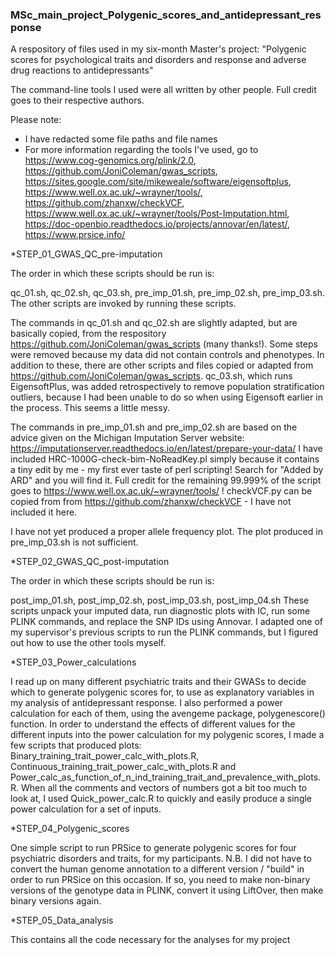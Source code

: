 ### MSc_main_project_Polygenic_scores_and_antidepressant_response
A respository of files used in my six-month Master's project: "Polygenic scores for psychological traits and disorders and response and adverse drug reactions to antidepressants"

The command-line tools I used were all written by other people. Full credit goes to their respective authors.

Please note:
- I have redacted some file paths and file names
- For more information regarding the tools I've used, go to https://www.cog-genomics.org/plink/2.0, https://github.com/JoniColeman/gwas_scripts, https://sites.google.com/site/mikeweale/software/eigensoftplus, https://www.well.ox.ac.uk/~wrayner/tools/, https://github.com/zhanxw/checkVCF, https://www.well.ox.ac.uk/~wrayner/tools/Post-Imputation.html, https://doc-openbio.readthedocs.io/projects/annovar/en/latest/, https://www.prsice.info/


*STEP_01_GWAS_QC_pre-imputation

The order in which these scripts should be run is:

qc_01.sh, qc_02.sh, qc_03.sh, pre_imp_01.sh, pre_imp_02.sh, pre_imp_03.sh. The other scripts are invoked by running these scripts.

The commands in qc_01.sh and qc_02.sh are slightly adapted, but are basically copied, from the respository https://github.com/JoniColeman/gwas_scripts (many thanks!). Some steps were removed because my data did not contain controls and phenotypes. 
In addition to these, there are other scripts and files copied or adapted from https://github.com/JoniColeman/gwas_scripts.
qc_03.sh, which runs EigensoftPlus, was added retrospectively to remove population stratification outliers, because I had been unable to do so when using Eigensoft earlier in the process. This seems a little messy.

The commands in pre_imp_01.sh and pre_imp_02.sh are based on the advice given on the Michigan Imputation Server website: https://imputationserver.readthedocs.io/en/latest/prepare-your-data/
I have included HRC-1000G-check-bim-NoReadKey.pl simply because it contains a tiny edit by me - my first ever taste of perl scripting! Search for "Added by ARD" and you will find it. Full credit for the remaining 99.999% of the script goes to https://www.well.ox.ac.uk/~wrayner/tools/ !
checkVCF.py can be copied from from https://github.com/zhanxw/checkVCF - I have not included it here.

I have not yet produced a proper allele frequency plot. The plot produced in pre_imp_03.sh is not sufficient.

*STEP_02_GWAS_QC_post-imputation

The order in which these scripts should be run is:

post_imp_01.sh, post_imp_02.sh, post_imp_03.sh, post_imp_04.sh
These scripts unpack your imputed data, run diagnostic plots with IC, run some PLINK commands, and replace the SNP IDs using Annovar. I adapted one of my supervisor's previous scripts to run the PLINK commands, but I figured out how to use the other tools myself.

*STEP_03_Power_calculations

I read up on many different psychiatric traits and their GWASs to decide which to generate polygenic scores for, to use as explanatory variables in my analysis of antidepressant response. I also performed a power calculation for each of them, using the avengeme package, polygenescore() function.
In order to understand the effects of different values for the different inputs into the power calculation for my polygenic scores, I made a few scripts that produced plots: Binary_training_trait_power_calc_with_plots.R, Continuous_training_trait_power_calc_with_plots.R and Power_calc_as_function_of_n_ind_training_trait_and_prevalence_with_plots.R.
When all the comments and vectors of numbers got a bit too much to look at, I used Quick_power_calc.R to quickly and easily produce a single power calculation for a set of inputs.

*STEP_04_Polygenic_scores

One simple script to run PRSice to generate polygenic scores for four psychiatric disorders and traits, for my participants.
N.B. I did not have to convert the human genome annotation to a different version / "build" in order to run PRSice on this occasion. If so, you need to make non-binary versions of the genotype data in PLINK, convert it using LiftOver, then make binary versions again. 

*STEP_05_Data_analysis

This contains all the code necessary for the analyses for my project

